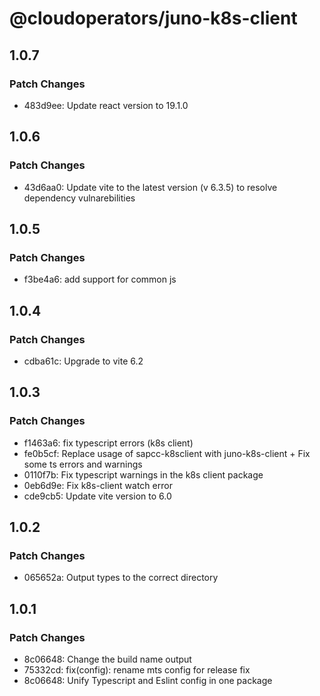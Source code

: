 # @cloudoperators/juno-k8s-client

## 1.0.7

### Patch Changes

- 483d9ee: Update react version to 19.1.0

## 1.0.6

### Patch Changes

- 43d6aa0: Update vite to the latest version (v 6.3.5) to resolve dependency vulnarebilities

## 1.0.5

### Patch Changes

- f3be4a6: add support for common js

## 1.0.4

### Patch Changes

- cdba61c: Upgrade to vite 6.2

## 1.0.3

### Patch Changes

- f1463a6: fix typescript errors (k8s client)
- fe0b5cf: Replace usage of sapcc-k8sclient with juno-k8s-client + Fix some ts errors and warnings
- 0110f7b: Fix typescript warnings in the k8s client package
- 0eb6d9e: Fix k8s-client watch error
- cde9cb5: Update vite version to 6.0

## 1.0.2

### Patch Changes

- 065652a: Output types to the correct directory

## 1.0.1

### Patch Changes

- 8c06648: Change the build name output
- 75332cd: fix(config): rename mts config for release fix
- 8c06648: Unify Typescript and Eslint config in one package
